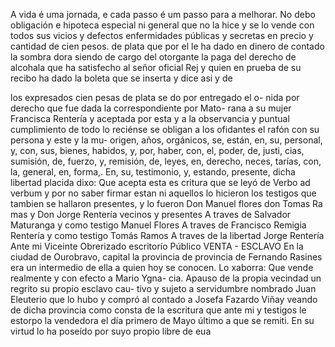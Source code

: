 A vida é uma jornada, e cada passo é um passo para a melhorar.
No debo obligación e hipoteca especial ni general que no la hice y se lo vende con todos sus vicios y defectos enfermidades públicas y secretas en precio y cantidad de cien pesos.
de plata que por el le ha dado en dinero de contado la sombra dora siendo de cargo del otorgante la paga del derecho de alcohala que ha satisfecho al señor oficial Rej y quien en prueba de su recibo ha dado la boleta que se inserta y dice asi y de

los expresados cien pesas de plata se do por entregado el o-
nida por derecho que fue dada la correspondiente por Mato- rana a su mujer Francisca Rentería y aceptada por esta y a la observancia y puntual cumplimiento de todo lo reciénse se obligan a los ofidantes el rafón con su persona y este y la mu-
origen, años, orgánicos, se, están, en, su, personal, y, con, sus, bienes, habidos, y, por, haber, con, el, poder, de, justi, cias, sumisión, de, fuerzo, y, remisión, de, leyes, en, derecho, neces, tarías, con, la, general, en, forma,. En, su, testimonio, y, estando,
presente, dicha libertad placida dixo: Que acepta esta es critura que se leyó de Verbo ad verbum y por no saber firmar estan ni aquellos lo hicieron los testigos que tambien se hallaron presentes, y lo fueron Don Manuel flores don Tomas Ra
mas y Don Jorge Rentería vecinos y presentes
A traves de Salvador Maturanga y como testigo Manuel Flores
A traves de Francisco Remigia Rentería y como testigo Tomás
Ramos
A traves de la libertad Jorge Rentería
Ante mi Viceinte Obrerizado
escritorío Público
VENTA - ESCLAVO
En la ciudad de Ourobravo, capital la provincia de provincia de
Fernando Rasines era un intermedio de ella a quien hoy se conocen.
Lo xaborra: Que vende realmente y con efecto a Mario Ygna- cia. Apauso de la propia vecindad un regrito su propio esclavo cau- tivo y sujeto a servidumbre nombrado Juan Eleuterio que lo
hubo y compró al contado a Josefa Fazardo Viñay veando de dicha provincia como consta de la escritura que ante mi y testigos le estorpo la vendedora el día primero de Mayo último a que se remiti. En su virtud lo ha poseído por suyo propio libre de eua